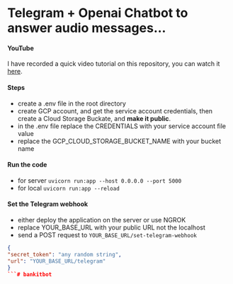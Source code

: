 # Telegram + Openai Chatbot to answer audio messages...

#### YouTube
I have recorded a quick video tutorial on this repository, you can watch it [here](https://youtu.be/v2Wjje8BT-Q).

#### Steps
* create a .env file in the root directory
* create GCP account, and get the service account credentials, then create a Cloud Storage Buckate, and **make it public**.
* in the .env file replace the CREDENTIALS with your service account file value
* replace the GCP_CLOUD_STORAGE_BUCKET_NAME with your bucket name

#### Run the code
* for server
`uvicorn run:app --host 0.0.0.0 --port 5000`
* for local
`uvicorn run:app --reload`

#### Set the Telegram webhook
* either deploy the application on the server or use NGROK
* replace YOUR_BASE_URL with your public URL not the localhost
* send a POST request to `YOUR_BASE_URL/set-telegram-webhook`
```json
{
"secret_token": "any random string",
"url": "YOUR_BASE_URL/telegram"
}
```# bankitbot

